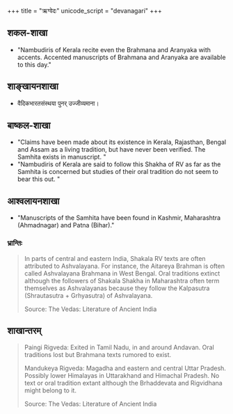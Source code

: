 +++
title = "ऋग्वेदः"
unicode_script = "devanagari"
+++
## शकल-शाखा
- "Nambudiris of Kerala recite even the Brahmana and Aranyaka with accents. Accented manuscripts of Brahmana and Aranyaka are available to this day."

## शाङ्खायनशाखा
- वैदिकभारतसंस्थया पुनर् उज्जीव्यमाना।

## बाष्कल-शाखा
- "Claims have been made about its existence in Kerala, Rajasthan, Bengal and Assam as a living tradition, but have never been verified. The Samhita exists in manuscript. "
- "Nambudiris of Kerala are said to follow this Shakha of RV as far as the Samhita is concerned but studies of their oral tradition do not seem to bear this out. "

## आश्वलायनशाखा
- "Manuscripts of the Samhita have been found in Kashmir, Maharashtra (Ahmadnagar) and Patna (Bihar)."

### भ्रान्तिः
> In parts of central and eastern India, Shakala RV texts are often attributed to Ashvalayana. For instance, the Aitareya Brahman is often called Ashvalayana Brahmana in West Bengal. Oral traditions extinct although the followers of Shakala Shakha in Maharashtra often term themselves as Ashvalayanas because they follow the Kalpasutra (Shrautasutra + Grhyasutra) of Ashvalayana. 
>
> Source: The Vedas: Literature of Ancient India 

## शाखान्तरम्
> Paingi Rigveda: Exited in Tamil Nadu, in and around Andavan. Oral traditions lost but Brahmana texts rumored to exist.
> 
> Mandukeya Rigveda: Magadha and eastern and central Uttar Pradesh. Possibly lower Himalayas in Uttarakhand and Himachal Pradesh. No text or oral tradition extant although the Brhaddevata and Rigvidhana might belong to it. 
>
> Source: The Vedas: Literature of Ancient India 